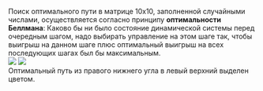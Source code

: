 Поиск оптимального пути в матрице 10х10, заполненной случайными числами, осуществляется согласно принципу **оптимальности Беллмана**: Каково бы ни было состояние динамической системы перед очередным шагом, надо
выбирать управление на этом шаге так, чтобы выигрыш на
данном шаге плюс оптимальный выигрыш на всех последующих шагах был бы максимальным.  
![](https://github.com/Kolyskova/Finding-the-optimal-path-Bellman-equation-/blob/main/B1.png) ![](https://github.com/Kolyskova/Finding-the-optimal-path-Bellman-equation-/blob/main/B2.png)  
Оптимальный путь из правого нижнего угла в левый верхний выделен цветом.
